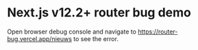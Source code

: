 # Next.js v12.2+ router bug demo

Open browser debug console and navigate to https://router-bug.vercel.app/nieuws to see the error.
